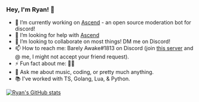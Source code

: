 ### Hey, I'm Ryan! 👋

- 🔭 I’m currently working on [Ascend](https://github.com/Barely-Awake/ascend) - an open source moderation bot for discord!
- 🤔 I’m looking for help with [Ascend](https://github.com/Barely-Awake/ascend)
- 👯 I’m looking to collaborate on most things! DM me on Discord!
- 📫 How to reach me: Barely Awake#1813 on Discord (join [this server](https://discord.gg/PpdbKXKgT3) and @ me, I might not accept your friend request). 
- ⚡ Fun fact about me: 🏳️‍🌈
- 💬 Ask me about music, coding, or pretty much anything.
- 📚 I've worked with TS, Golang, Lua, & Python.

[![Ryan's GitHub stats](https://github-readme-stats.vercel.app/api?username=Barely-Awake&count_private=true&show_icons=true&theme=github_dark)](https://github.com/anuraghazra/github-readme-stats)
